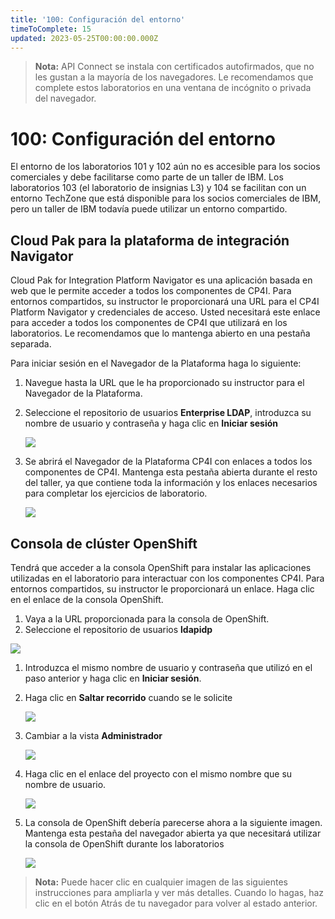 ```yaml
---
title: '100: Configuración del entorno'
timeToComplete: 15
updated: 2023-05-25T00:00:00.000Z
---
```

> **Nota:** API Connect se instala con certificados autofirmados, que no les gustan a la mayoría de los navegadores. Le recomendamos que complete estos laboratorios en una ventana de incógnito o privada del navegador.

# 100: Configuración del entorno

El entorno de los laboratorios 101 y 102 aún no es accesible para los socios comerciales y debe facilitarse como parte de un taller de IBM. Los laboratorios 103 (el laboratorio de insignias L3) y 104 se facilitan con un entorno TechZone que está disponible para los socios comerciales de IBM, pero un taller de IBM todavía puede utilizar un entorno compartido.

## Cloud Pak para la plataforma de integración Navigator

Cloud Pak for Integration Platform Navigator es una aplicación basada en web que le permite acceder a todos los componentes de CP4I. Para entornos compartidos, su instructor le proporcionará una URL para el CP4I Platform Navigator y credenciales de acceso. Usted necesitará este enlace para acceder a todos los componentes de CP4I que utilizará en los laboratorios. Le recomendamos que lo mantenga abierto en una pestaña separada.

Para iniciar sesión en el Navegador de la Plataforma haga lo siguiente:

1.  Navegue hasta la URL que le ha proporcionado su instructor para el Navegador de la Plataforma.

2.  Seleccione el repositorio de usuarios **Enterprise LDAP**, introduzca su nombre de usuario y contraseña y haga clic en **Iniciar sesión**

    ![](images/pn-login.png)

3.  Se abrirá el Navegador de la Plataforma CP4I con enlaces a todos los componentes de CP4I. Mantenga esta pestaña abierta durante el resto del taller, ya que contiene toda la información y los enlaces necesarios para completar los ejercicios de laboratorio.

    ![](images/pn-landing-page.png)

## Consola de clúster OpenShift

Tendrá que acceder a la consola OpenShift para instalar las aplicaciones utilizadas en el laboratorio para interactuar con los componentes CP4I. Para entornos compartidos, su instructor le proporcionará un enlace. Haga clic en el enlace de la consola OpenShift.

1.  Vaya a la URL proporcionada para la consola de OpenShift.
2.  Seleccione el repositorio de usuarios **ldapidp**

![](images/ocp-login.png)

1.  Introduzca el mismo nombre de usuario y contraseña que utilizó en el paso anterior y haga clic en **Iniciar sesión**.

2.  Haga clic en **Saltar recorrido** cuando se le solicite

    ![](images/skip-tour.png)

3.  Cambiar a la vista **Administrador**

    ![](images/admin-view.png)

4.  Haga clic en el enlace del proyecto con el mismo nombre que su nombre de usuario.

    ![](images/student-project.png)

5.  La consola de OpenShift debería parecerse ahora a la siguiente imagen. Mantenga esta pestaña del navegador abierta ya que necesitará utilizar la consola de OpenShift durante los laboratorios

    ![](images/ocp-console.png)

> **Nota:** Puede hacer clic en cualquier imagen de las siguientes instrucciones para ampliarla y ver más detalles. Cuando lo hagas, haz clic en el botón Atrás de tu navegador para volver al estado anterior.
